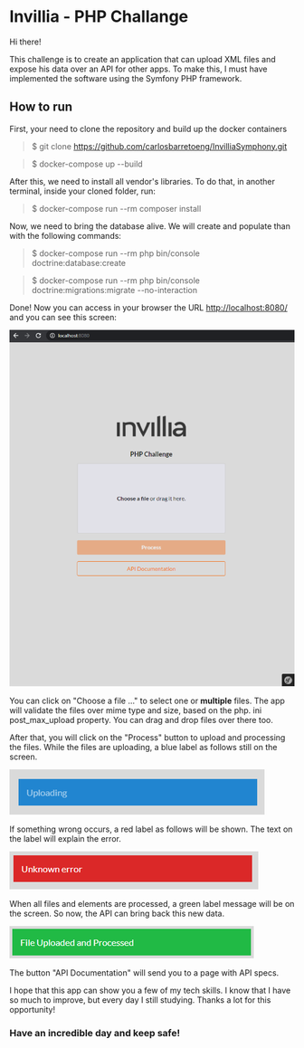 # Invillia - PHP Challange

Hi there!

This challenge is to create an application that can upload XML files and expose
his data over an API for other apps. To make this, I must have implemented the 
software using the Symfony PHP framework.


## How to run

First, your need to clone the repository and build up the docker  containers
> $ git clone https://github.com/carlosbarretoeng/InvilliaSymphony.git 

> $ docker-compose up --build

After this, we need to install all vendor's libraries. To do that, in another 
terminal, inside your cloned folder, run:
> $ docker-compose run --rm composer install

Now, we need to bring the database alive. We will create and populate than 
with the following commands:
> $ docker-compose run --rm php bin/console doctrine:database:create

> $ docker-compose run --rm php bin/console doctrine:migrations:migrate --no-interaction

Done! Now you can access in your browser the URL [http://localhost:8080/](http://localhost:8080/)
and you can see this screen:

![img1.png](https://raw.githubusercontent.com/carlosbarretoeng/InvilliaSymphony/master/img1.png)

You can click on "Choose a file ..." to select one or **multiple** files. 
The app will validate the files over mime type and size, based on the php.
ini post_max_upload property. You can drag and drop files over there too. 

After that, you will click on the "Process" button to upload and processing 
the files. While the files are uploading, a blue label as follows still on 
the screen.

![img2.png](https://raw.githubusercontent.com/carlosbarretoeng/InvilliaSymphony/master/img2.png)

If something wrong occurs, a red label as follows will be shown. The text
on the label will explain the error.

![img3.png](https://raw.githubusercontent.com/carlosbarretoeng/InvilliaSymphony/master/img3.png)

When all files and elements are processed, a green label message will be 
on the screen. So now, the API can bring back this new data.

![img4.png](https://raw.githubusercontent.com/carlosbarretoeng/InvilliaSymphony/master/img4.png)

The button "API Documentation" will send you to a page with API specs.

I hope that this app can show you a few of my tech skills. I know that I 
have so much to improve, but every day I still studying. Thanks a lot 
for this opportunity!

### Have an incredible day and keep safe!